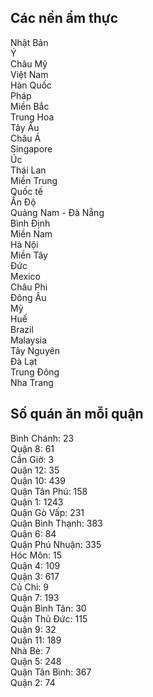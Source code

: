 ## Các nền ẩm thực
Nhật Bản<br>
Ý<br>
Châu Mỹ<br>
Việt Nam<br>
Hàn Quốc<br>
Pháp<br>
Miền Bắc<br>
Trung Hoa<br>
Tây Âu<br>
Châu Á<br>
Singapore<br>
Úc<br>
Thái Lan<br>
Miền Trung<br>
Quốc tế<br>
Ấn Độ<br>
Quảng Nam - Đà Nẵng<br>
Bình Định<br>
Miền Nam<br>
Hà Nội<br>
Miền Tây<br>
Đức<br>
Mexico<br>
Châu Phi<br>
Đông Âu<br>
Mỹ<br>
Huế<br>
Brazil<br>
Malaysia<br>
Tây Nguyên<br>
Đà Lạt<br>
Trung Đông<br>
Nha Trang<br>

## Số quán ăn mỗi quận
Bình Chánh: 23<br>
Quận 8: 61<br>
Cần Giờ: 3<br>
Quận 12: 35<br>
Quận 10: 439<br>
Quận Tân Phú: 158<br>
Quận 1: 1243<br>
Quận Gò Vấp: 231<br>
Quận Bình Thạnh: 383<br>
Quận 6: 84<br>
Quận Phú Nhuận: 335<br>
Hóc Môn: 15<br>
Quận 4: 109<br>
Quận 3: 617<br>
Củ Chi: 9<br>
Quận 7: 193<br>
Quận Bình Tân: 30<br>
Quận Thủ Đức: 115<br>
Quận 9: 32<br>
Quận 11: 189<br>
Nhà Bè: 7<br>
Quận 5: 248<br>
Quận Tân Bình: 367<br>
Quận 2: 74<br>
